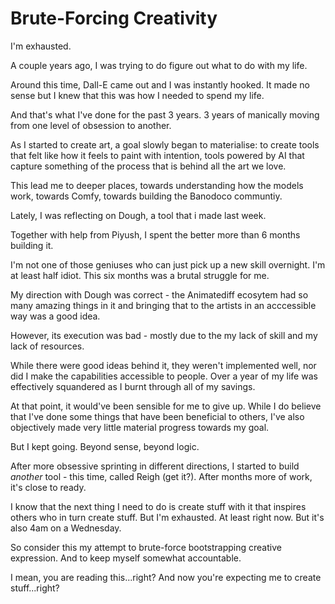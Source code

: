 # Brute-Forcing Creativity

I'm exhausted. 

A couple years ago, I was trying to do figure out what to do with my life. 

Around this time, Dall-E came out and I was instantly hooked. It made no sense but I knew that this was how I needed to spend my life.

And that's what I've done for the past 3 years. 3 years of manically moving from one level of obsession to another. 

As I started to create art, a goal slowly began to materialise: to create tools that felt like how it feels to paint with intention, tools powered by AI that capture something of the process that is behind all the art we love. 

This lead me to deeper places, towards understanding how the models work, towards Comfy, towards building the Banodoco communtiy. 

Lately, I was reflecting on Dough, a tool that i made last week.

Together with help from Piyush, I spent the better more than 6 months building it.

I'm not one of those geniuses who can just pick up a new skill overnight. I'm at least half idiot. This six months was a brutal struggle for me. 

My direction with Dough was correct - the Animatediff ecosytem had so many amazing things in it and bringing that to the artists in an acccessible way was a good idea. 

However, its execution was bad - mostly due to the my lack of skill and my lack of resources. 

While there were good ideas behind it, they weren't implemented well, nor did I make the capabilities accessible to people. Over a year of my life was effectively squandered as I burnt through all of my savings.

At that point, it would've been sensible for me to give up. While I do believe that I've done some things that have been beneficial to others, I've also objectively made very little material progress towards my goal.

But I kept going. Beyond sense, beyond logic. 

After more obsessive sprinting in different directions, I started to build *another* tool - this time, called Reigh (get it?). After months more of work, it's close to ready. 

I know that the next thing I need to do is create stuff with it that inspires others who in turn create stuff. But I'm exhausted. At least right now. But it's also 4am on a Wednesday.

So consider this my attempt to brute-force bootstrapping creative expression. And to keep myself somewhat accountable. 

I mean, you are reading this...right? And now you're expecting me to create stuff...right?
